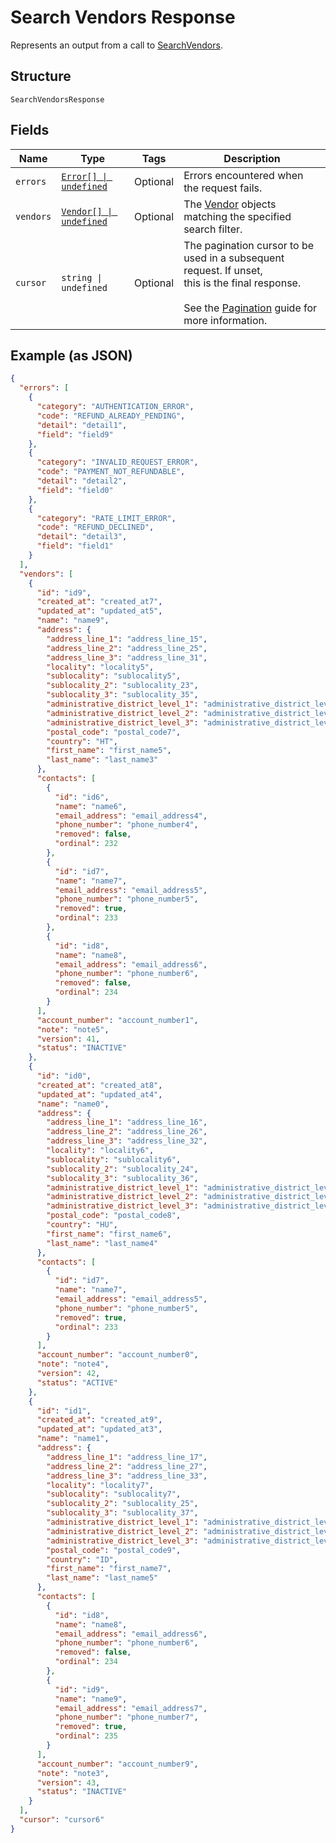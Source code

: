 
# Search Vendors Response

Represents an output from a call to [SearchVendors](../../doc/api/vendors.md#search-vendors).

## Structure

`SearchVendorsResponse`

## Fields

| Name | Type | Tags | Description |
|  --- | --- | --- | --- |
| `errors` | [`Error[] \| undefined`](../../doc/models/error.md) | Optional | Errors encountered when the request fails. |
| `vendors` | [`Vendor[] \| undefined`](../../doc/models/vendor.md) | Optional | The [Vendor](entity:Vendor) objects matching the specified search filter. |
| `cursor` | `string \| undefined` | Optional | The pagination cursor to be used in a subsequent request. If unset,<br>this is the final response.<br><br>See the [Pagination](https://developer.squareup.com/docs/working-with-apis/pagination) guide for more information. |

## Example (as JSON)

```json
{
  "errors": [
    {
      "category": "AUTHENTICATION_ERROR",
      "code": "REFUND_ALREADY_PENDING",
      "detail": "detail1",
      "field": "field9"
    },
    {
      "category": "INVALID_REQUEST_ERROR",
      "code": "PAYMENT_NOT_REFUNDABLE",
      "detail": "detail2",
      "field": "field0"
    },
    {
      "category": "RATE_LIMIT_ERROR",
      "code": "REFUND_DECLINED",
      "detail": "detail3",
      "field": "field1"
    }
  ],
  "vendors": [
    {
      "id": "id9",
      "created_at": "created_at7",
      "updated_at": "updated_at5",
      "name": "name9",
      "address": {
        "address_line_1": "address_line_15",
        "address_line_2": "address_line_25",
        "address_line_3": "address_line_31",
        "locality": "locality5",
        "sublocality": "sublocality5",
        "sublocality_2": "sublocality_23",
        "sublocality_3": "sublocality_35",
        "administrative_district_level_1": "administrative_district_level_19",
        "administrative_district_level_2": "administrative_district_level_21",
        "administrative_district_level_3": "administrative_district_level_33",
        "postal_code": "postal_code7",
        "country": "HT",
        "first_name": "first_name5",
        "last_name": "last_name3"
      },
      "contacts": [
        {
          "id": "id6",
          "name": "name6",
          "email_address": "email_address4",
          "phone_number": "phone_number4",
          "removed": false,
          "ordinal": 232
        },
        {
          "id": "id7",
          "name": "name7",
          "email_address": "email_address5",
          "phone_number": "phone_number5",
          "removed": true,
          "ordinal": 233
        },
        {
          "id": "id8",
          "name": "name8",
          "email_address": "email_address6",
          "phone_number": "phone_number6",
          "removed": false,
          "ordinal": 234
        }
      ],
      "account_number": "account_number1",
      "note": "note5",
      "version": 41,
      "status": "INACTIVE"
    },
    {
      "id": "id0",
      "created_at": "created_at8",
      "updated_at": "updated_at4",
      "name": "name0",
      "address": {
        "address_line_1": "address_line_16",
        "address_line_2": "address_line_26",
        "address_line_3": "address_line_32",
        "locality": "locality6",
        "sublocality": "sublocality6",
        "sublocality_2": "sublocality_24",
        "sublocality_3": "sublocality_36",
        "administrative_district_level_1": "administrative_district_level_10",
        "administrative_district_level_2": "administrative_district_level_22",
        "administrative_district_level_3": "administrative_district_level_34",
        "postal_code": "postal_code8",
        "country": "HU",
        "first_name": "first_name6",
        "last_name": "last_name4"
      },
      "contacts": [
        {
          "id": "id7",
          "name": "name7",
          "email_address": "email_address5",
          "phone_number": "phone_number5",
          "removed": true,
          "ordinal": 233
        }
      ],
      "account_number": "account_number0",
      "note": "note4",
      "version": 42,
      "status": "ACTIVE"
    },
    {
      "id": "id1",
      "created_at": "created_at9",
      "updated_at": "updated_at3",
      "name": "name1",
      "address": {
        "address_line_1": "address_line_17",
        "address_line_2": "address_line_27",
        "address_line_3": "address_line_33",
        "locality": "locality7",
        "sublocality": "sublocality7",
        "sublocality_2": "sublocality_25",
        "sublocality_3": "sublocality_37",
        "administrative_district_level_1": "administrative_district_level_11",
        "administrative_district_level_2": "administrative_district_level_23",
        "administrative_district_level_3": "administrative_district_level_35",
        "postal_code": "postal_code9",
        "country": "ID",
        "first_name": "first_name7",
        "last_name": "last_name5"
      },
      "contacts": [
        {
          "id": "id8",
          "name": "name8",
          "email_address": "email_address6",
          "phone_number": "phone_number6",
          "removed": false,
          "ordinal": 234
        },
        {
          "id": "id9",
          "name": "name9",
          "email_address": "email_address7",
          "phone_number": "phone_number7",
          "removed": true,
          "ordinal": 235
        }
      ],
      "account_number": "account_number9",
      "note": "note3",
      "version": 43,
      "status": "INACTIVE"
    }
  ],
  "cursor": "cursor6"
}
```

